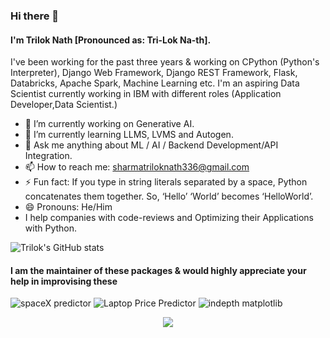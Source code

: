 ### Hi there 👋
#### I'm Trilok Nath [Pronounced as: Tri-Lok  Na-th].

I've been working for the past three years & working on
CPython (Python's Interpreter), Django Web Framework, Django REST Framework, Flask, Databricks, Apache Spark, Machine Learning etc.
I'm an aspiring Data Scientist currently working in IBM with different roles (Application Developer,Data Scientist.)

- 🔭 I’m currently working on Generative AI.
- 🌱 I’m currently learning LLMS, LVMS and Autogen.
- 💬 Ask me anything about ML / AI / Backend Development/API Integration.
- 📫 How to reach me: sharmatriloknath336@gmail.com
- ⚡ Fun fact: If you type in string literals separated by a space, Python concatenates them together. So, ‘Hello’ ‘World’ becomes ‘HelloWorld’.
- 😄 Pronouns: He/Him
- I help companies with code-reviews and Optimizing their Applications with Python.

<!--
**sharmatriloknath/sharmatriloknath** is a ✨ _special_ ✨ repository because its `README.md` (this file) appears on your GitHub profile.

Here are some ideas to get you started:

- 🔭 I’m currently working on ...
- 🌱 I’m currently learning ...
- 👯 I’m looking to collaborate on ...
- 🤔 I’m looking for help with ...
- 💬 Ask me about ...
- 📫 How to reach me: ...
- 😄 Pronouns: ...
- ⚡ Fun fact: ...
-->

![Trilok's GitHub stats](https://github-readme-stats.vercel.app/api?username=sharmatriloknath)

#### I am the maintainer of these packages & would highly appreciate your help in improvising these
  
![spaceX predictor](https://github-readme-stats.vercel.app/api/pin/?username=sharmatriloknath&repo=SpaceX-Falcon-9-first-stage-Landing-Prediction&show_icons=true)
![Laptop Price Predictor](https://github-readme-stats.vercel.app/api/pin/?username=sharmatriloknath&repo=laptop-price-predictor&show_icons=true)
![indepth matplotlib](https://github-readme-stats.vercel.app/api/pin/?username=sharmatriloknath&repo=In-DepthMatplolib&show_icons=true)

<p align="center">
    <img src="https://visitor-badge.laobi.icu/badge?page_id=sharmatriloknath" id="counter">
</p>
